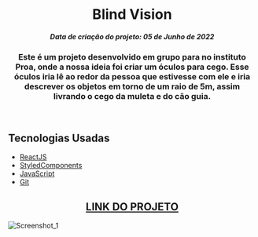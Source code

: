 <h1 align="center">
  Blind Vision
</h1>
<h5 align="center">Data de criação do projeto: 05 de Junho de 2022</h5> 

<h3 align="center">   
Este é um projeto desenvolvido em grupo para no instituto Proa, onde a nossa ideia foi criar um óculos para cego. Esse óculos iria lê ao redor da pessoa que estivesse com ele e iria descrever os objetos em torno de um raio de 5m, assim livrando o cego da muleta e do cão guia.
</h3>

<br />

## Tecnologias Usadas

- [ReactJS](https://legacy.reactjs.org/docs/getting-started.html)
- [StyledComponents](https://styled-components.com/docs)
- [JavaScript](https://developer.mozilla.org/pt-BR/docs/Web/JavaScript)
- [Git](https://git-scm.com/docs)

<div align="center">
  <h2><a href="https://blind-vision.vercel.app/">LINK DO PROJETO</a></h2>
</div>

![Screenshot_1](https://user-images.githubusercontent.com/68878579/180325953-ba5c282b-9d1b-48fe-98c5-289a7401e78f.png)

